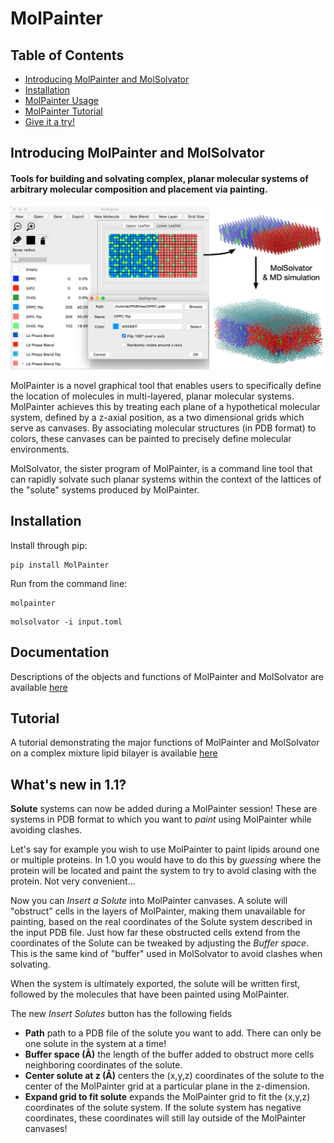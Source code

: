 # MolPainter

## Table of Contents
- [Introducing MolPainter and MolSolvator](#introducing-molpainter-and-molsolvator)
- [Installation](#installation)
- [MolPainter Usage](#molpainter-documentation)
- [MolPainter Tutorial](#molpainter-tutorial)
- [Give it a try!](#give-it-a-try)

## Introducing MolPainter and MolSolvator
#### Tools for building and solvating complex, planar molecular systems of arbitrary molecular composition and placement via painting.

![Screenshot](https://raw.githubusercontent.com/gpantel/MolPainter/master/tutorial/images/TutorialFigure.png)

MolPainter is a novel graphical tool that enables users to specifically define the location of molecules in multi-layered, planar molecular systems. MolPainter achieves this by treating each plane of a hypothetical molecular system, defined by a z-axial position, as a two dimensional grids which serve as canvases. By associating molecular structures (in PDB format) to colors, these canvases can be painted to precisely define molecular environments.

MolSolvator, the sister program of MolPainter, is a command line tool that can rapidly solvate such planar systems within the context of the lattices of the "solute" systems produced by MolPainter.

## Installation

Install through pip:
```
pip install MolPainter
```

Run from the command line:
```
molpainter
```

```
molsolvator -i input.toml
```

## Documentation

Descriptions of the objects and functions of MolPainter and MolSolvator are available [here](/tutorial/DOCUMENTATION.md)

## Tutorial

A tutorial demonstrating the major functions of MolPainter and MolSolvator on a complex mixture lipid bilayer is available [here](/tutorial/README.md)

## What's new in 1.1?

**Solute** systems can now be added during a MolPainter session! These are systems in PDB format to which you want to *paint* using MolPainter while avoiding clashes.

Let's say for example you wish to use MolPainter to paint lipids around one or multiple proteins. In 1.0 you would have to do this by *guessing* where the protein will be located and paint the system to try to avoid clasing with the protein. Not very convenient...

Now you can *Insert a Solute* into MolPainter canvases. A solute will "obstruct" cells in the layers of MolPainter,  making them unavailable for painting, based on the real coordinates of the Solute system described in the input PDB file. Just how far these obstructed cells extend from the coordinates of the Solute can be tweaked by adjusting the *Buffer space*. This is the same kind of "buffer" used in MolSolvator to avoid clashes when solvating.

When the system is ultimately exported, the solute will be written first, followed by the molecules that have been painted using MolPainter.


The new *Insert Solutes* button has the following fields

* **Path** path to a PDB file of the solute you want to add. There can only be one solute in the system at a time!
* **Buffer space (Å)** the length of the buffer added to obstruct more cells neighboring coordinates of the solute.
* **Center solute at z (Å)** centers the (x,y,z) coordinates of the solute to the center of the MolPainter grid at a particular plane in the z-dimension.
* **Expand grid to fit solute** expands the MolPainter grid to fit the (x,y,z) coordinates of the solute system. If the solute system has negative coordinates, these coordinates will still lay outside of the MolPainter canvases!

